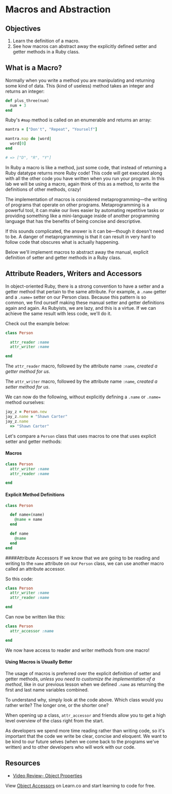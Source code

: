# Macros and Abstraction

## Objectives

1. Learn the definition of a macro.
2. See how macros can abstract away the explicitly defined setter and getter methods in a Ruby class.

## What is a Macro?

Normally when you write a method you are manipulating and returning some kind of data.  This (kind of useless) method takes an integer and returns an integer:

```ruby
def plus_three(num)
  num + 3
end
```

Ruby's `#map` method is called on an enumerable and returns an array:

```ruby
mantra = ["Don't", "Repeat", "Yourself"]

mantra.map do |word|
  word[0]
end

# => ["D", "R", "Y"] 
```

In Ruby a macro is like a method, just some code, that instead of returning a Ruby datatype returns more Ruby code! This code will get executed along with all the other code you have written when you run your program.  In this lab we will be using a macro, again think of this as a method, to write the definitions of other methods, crazy!  

The implementation of macros is considered metaprogramming––the writing of programs that operate on other programs. Metaprogramming is a powerful tool, it can make our lives easier by automating repetitive tasks or providing something like a mini-language inside of another programming language that has the benefits of being concise and descriptive. 

If this sounds complicated, the answer is it can be––though it doesn't need to be. A danger of metaprogramming is that it can result in very hard to follow code that obscures what is actually happening.

Below we'll implement macros to abstract away the manual, explicit definition of setter and getter methods in a Ruby class.

## Attribute Readers, Writers and Accessors

In object-oriented Ruby, there is a strong convention to have a setter and a getter method that pertain to the same attribute. For example, a `.name` getter and a `.name=` setter on our Person class. Because this pattern is so common, we find ourself making these manual setter and getter definitions again and again. As Rubyists, we are lazy, and this is a virtue. If we can achieve the same result with less code, we'll do it.

Check out the example below:

```ruby
class Person

  attr_reader :name
  attr_writer :name

end
```

The `attr_reader` macro, followed by the attribute name `:name`, *created a getter method for us*.

The `attr_writer` macro, followed by the attribute name `:name`, *created a setter method for us*.

We can now do the following, without explicitly defining a `.name` or `.name=` method ourselves:

```ruby
jay_z = Person.new
jay_z.name = "Shawn Carter"
jay_z.name
  => "Shawn Carter"
```

Let's compare a `Person` class that uses macros to one that uses explicit setter and getter methods:

#### Macros

```ruby
class Person
  attr_writer :name
  attr_reader :name

end
```

#### Explicit Method Definitions

```ruby
class Person

  def name=(name)
    @name = name
  end

  def name
    @name
  end
end
```

####Attribute Accessors
If we know that we are going to be reading and writing to the `name` attribute on our `Person` class, we can use another macro called an attribute accessor.

So this code:

```ruby
class Person
  attr_writer :name
  attr_reader :name

end
```

Can now be written like this:

```ruby
class Person
  attr_accessor :name

end
```
We now have access to reader and writer methods from one macro!

#### Using Macros is Usually Better

The usage of macros is preferred over the explicit definition of setter and getter methods, *unless you need to customize the implementation of a method*, like in our previous lesson when we defined `.name` as returning the first and last name variables combined.

To understand why, simply look at the code above. Which class would you rather write? The longer one, or the shorter one?

When opening up a class, `attr_accessor` and friends allow you to get a high level overview of the class right from the start.

As developers we spend more time reading rather than writing code, so it's important that the code we write be clear, concise and eloquent. We want to be kind to our future selves (when we come back to the programs we've written) and to other developers who will work with our code. 

## Resources

* [Video Review- Object Properties](https://www.youtube.com/watch?v=ab11lJJKm8M) 

<p data-visibility='hidden'>View <a href='https://learn.co/lessons/ruby-oo-macros-readme'>Object Accessors</a> on Learn.co and start learning to code for free.</p>
